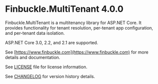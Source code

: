 # Finbuckle.MultiTenant 4.0.0

Finbuckle.MultiTenant is a multitenancy library for ASP.NET Core. It provides functionality for tenant resolution, per-tenant app configuration, and per-tenant data isolation.

ASP.NET Core 3.0, 2.2, and 2.1 are supported.

See [https://www.finbuckle.com](https://www.finbuckle.com) for more details and documentation.  

See [LICENSE](LICENSE) file for license information.

See [CHANGELOG](CHANGELOG.md) for version history  details.
